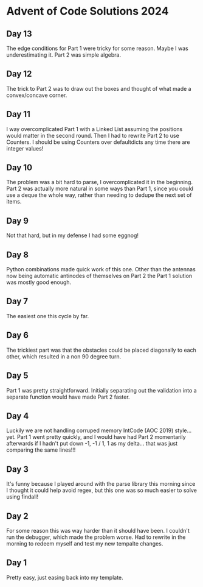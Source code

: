 # Advent of Code Solutions 2024

## Day 13
The edge conditions for Part 1 were tricky for some reason. Maybe I was underestimating it. Part 2 was simple algebra.

## Day 12
The trick to Part 2 was to draw out the boxes and thought of what made a convex/concave corner.

## Day 11
I way overcomplicated Part 1 with a Linked List assuming the positions would matter in the second round. Then I had to rewrite Part 2 to use Counters. I should be using Counters over defaultdicts any time there are integer values!

## Day 10
The problem was a bit hard to parse, I overcomplicated it in the beginning. Part 2 was actually more natural in some ways than Part 1, since you could use a deque the whole way, rather than needing to dedupe the next set of items.

## Day 9
Not that hard, but in my defense I had some eggnog!

## Day 8
Python combinations made quick work of this one. Other than the antennas now being automatic antinodes of themselves on Part 2 the Part 1 solution was mostly good enough.

## Day 7
The easiest one this cycle by far.

## Day 6
The trickiest part was that the obstacles could be placed diagonally to each other, which resulted in a non 90 degree turn. 

## Day 5
Part 1 was pretty straightforward. Initially separating out the validation into a separate function would have made Part 2 faster.

## Day 4
Luckily we are not handling corruped memory IntCode (AOC 2019) style... yet.
Part 1 went pretty quickly, and I would have had Part 2 momentarily afterwards if I hadn't put down -1, -1 / 1, 1 as my delta... that was just comparing the same lines!!!

## Day 3
It's funny because I played around with the parse library this morning since I thought it could help avoid regex, but this one was so much easier to solve using findall!

## Day 2
For some reason this was way harder than it should have been.
I couldn't run the debugger, which made the problem worse. Had to rewrite in the morning to redeem myself and test my new tempalte changes.

## Day 1
Pretty easy, just easing back into my template.